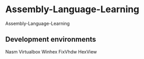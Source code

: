 # Assembly-Language-Learning
Assembly-Language-Learning


## Development environments
Nasm
Virtualbox
Winhex
FixVhdw
HexView
